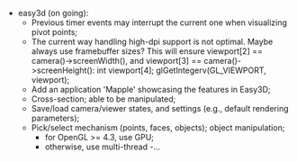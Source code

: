 * easy3d (on going):
    - Previous timer events may interrupt the current one when visualizing pivot points;
	- The current way handling high-dpi support is not optimal. Maybe always use framebuffer sizes?
	  This will ensure viewport[2] == camera()->screenWidth(), and viewport[3] == camera()->screenHeight():
	            int viewport[4];
                glGetIntegerv(GL_VIEWPORT, viewport);
	- Add an application 'Mapple' showcasing the features in Easy3D;
	- Cross-section; able to be manipulated;
	- Save/load camera/viewer states, and settings (e.g., default rendering parameters);
	- Pick/select mechanism (points, faces, objects); object manipulation;
	    * for OpenGL >= 4.3, use GPU;
	    * otherwise, use multi-thread
	-...
